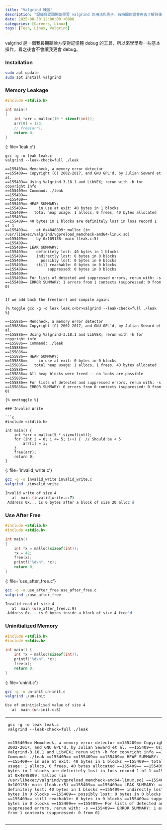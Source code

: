 ```yaml
---
title: "Valgrind 練習"
description: "記錄我從頭開始學習 valgrind 的用法和例子，有時間的話會再去了解背後的運作"
date: 2025-08-30 12:00:00 +0800
categories: [Careers, Linux]
tags: [Tech, Linux, Valgrind]
---
```


valgrind 是一個我長期聽說方便對記憶體 debug 的工具，所以來學學看一些基本操作，看之後會不會讓我更會 debug。

### Installation

```sh
sudo apt update
sudo apt install valgrind
```

### Memory Leakage

```c
#include <stdlib.h>

int main()
{
    int *arr = malloc(10 * sizeof(int));
    arr[0] = 123;
    // free(arr);
    return 0;  
}
```
{: file='leak.c'}

```
gcc -g -o leak leak.c
valgrind --leak-check=full ./leak

==155409== Memcheck, a memory error detector
==155409== Copyright (C) 2002-2017, and GNU GPL'd, by Julian Seward et al.
==155409== Using Valgrind-3.18.1 and LibVEX; rerun with -h for copyright info
==155409== Command: ./leak
==155409== 
==155409== 
==155409== HEAP SUMMARY:
==155409==     in use at exit: 40 bytes in 1 blocks
==155409==   total heap usage: 1 allocs, 0 frees, 40 bytes allocated
==155409== 
==155409== 40 bytes in 1 blocks are definitely lost in loss record 1 of 1
==155409==    at 0x4848899: malloc (in /usr/libexec/valgrind/vgpreload_memcheck-amd64-linux.so)
==155409==    by 0x10913B: main (leak.c:5)
==155409== 
==155409== LEAK SUMMARY:
==155409==    definitely lost: 40 bytes in 1 blocks
==155409==    indirectly lost: 0 bytes in 0 blocks
==155409==      possibly lost: 0 bytes in 0 blocks
==155409==    still reachable: 0 bytes in 0 blocks
==155409==         suppressed: 0 bytes in 0 blocks
==155409== 
==155409== For lists of detected and suppressed errors, rerun with: -s
==155409== ERROR SUMMARY: 1 errors from 1 contexts (suppressed: 0 from 0)
```

```

If we add back the free(arr) and compile again:

{% toggle gcc -g -o leak leak.c<br>valgrind --leak-check=full ./leak %}

==155886== Memcheck, a memory error detector
==155886== Copyright (C) 2002-2017, and GNU GPL'd, by Julian Seward et al.
==155886== Using Valgrind-3.18.1 and LibVEX; rerun with -h for copyright info
==155886== Command: ./leak
==155886== 
==155886== 
==155886== HEAP SUMMARY:
==155886==     in use at exit: 0 bytes in 0 blocks
==155886==   total heap usage: 1 allocs, 1 frees, 40 bytes allocated
==155886== 
==155886== All heap blocks were freed -- no leaks are possible
==155886== 
==155886== For lists of detected and suppressed errors, rerun with: -s
==155886== ERROR SUMMARY: 0 errors from 0 contexts (suppressed: 0 from 0)

{% endtoggle %}

### Invalid Write

```c
#include <stdlib.h>

int main() {
    int *arr = malloc(5 * sizeof(int));
    for (int i = 0; i <= 5; i++) {  // Should be < 5
        arr[i] = i;
    }
    free(arr);
    return 0;
}
```
{: file='invalid_write.c'}

```sh
gcc -g -o invalid_write invalid_write.c
valgrind ./invalid_write

Invalid write of size 4
   at  main (invalid_write.c:7)
 Address 0x... is 0 bytes after a block of size 20 alloc'd

```

### Use After Free

```c
#include <stdlib.h>
#include <stdio.h>

int main()
{
    int *x = malloc(sizeof(int));
    *x = 42;
    free(x);
    printf("%d\n", *x);
    return 0;
}
```
{: file='use_after_free.c'}

```sh
gcc -g -o use_after_free use_after_free.c
valgrind ./use_after_free

Invalid read of size 4
   at  main (use_after_free.c:9)
 Address 0x... is 0 bytes inside a block of size 4 free'd

```

### Uninitialized Memory

```c
#include <stdlib.h>
#include <stdio.h>

int main() {
    int *x = malloc(sizeof(int));
    printf("%d\n", *x);
    free(x);
    return 0;
}
```
{: file='uninit.c'}

```sh
gcc -g -o un-init un-init.c
valgrind ./un-init

Use of uninitialised value of size 4
   at  main (un-init.c:8)
```

<!-- <div class="language-plaintext highlighter-rouge"> -->
<div class="highlight">
<code><table class="rouge-table"><tbody><tr><td class="rouge-code"><pre>
gcc -g -o leak leak.c
valgrind --leak-check=full ./leak

==155409== Memcheck, a memory error detector
==155409== Copyright (C) 2002-2017, and GNU GPL'd, by Julian Seward et al.
==155409== Using Valgrind-3.18.1 and LibVEX; rerun with -h for copyright info
==155409== Command: ./leak
==155409== 
==155409== 
==155409== HEAP SUMMARY:
==155409==     in use at exit: 40 bytes in 1 blocks
==155409==   total heap usage: 1 allocs, 0 frees, 40 bytes allocated
==155409== 
==155409== 40 bytes in 1 blocks are definitely lost in loss record 1 of 1
==155409==    at 0x4848899: malloc (in /usr/libexec/valgrind/vgpreload_memcheck-amd64-linux.so)
==155409==    by 0x10913B: main (leak.c:5)
==155409== 
==155409== LEAK SUMMARY:
==155409==    definitely lost: 40 bytes in 1 blocks
==155409==    indirectly lost: 0 bytes in 0 blocks
==155409==      possibly lost: 0 bytes in 0 blocks
==155409==    still reachable: 0 bytes in 0 blocks
==155409==         suppressed: 0 bytes in 0 blocks
==155409== 
==155409== For lists of detected and suppressed errors, rerun with: -s
==155409== ERROR SUMMARY: 1 errors from 1 contexts (suppressed: 0 from 0)
</pre></td></tr></tbody></table></code></div>
<!-- </div> -->